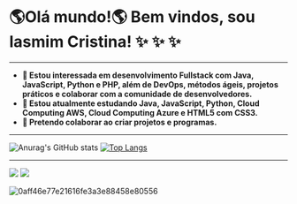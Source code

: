  #  :earth_americas:Olá mundo!:earth_americas: Bem vindos, sou Iasmim Cristina! ✨ ✨ ✨ 
 ***
 * __:sunrise_over_mountains: Estou interessada em desenvolvimento Fullstack com Java, JavaScript, Python e PHP, além de DevOps, métodos ágeis, projetos práticos e colaborar com a comunidade de desenvolvedores.__ 
 * __:stars: Estou atualmente estudando Java, JavaScript, Python, Cloud Computing AWS, Cloud Computing Azure e HTML5 com CSS3.__
 * __💞️ Pretendo colaborar ao criar projetos e programas.__
 ***
  ![Anurag's GitHub stats](https://github-readme-stats.vercel.app/api?username=IasmimCristina&show_icons=true&theme=monokai) [![Top Langs](https://github-readme-stats.vercel.app/api/top-langs/?username=IasmimCristina&layout=compact)](https://github.com/anuraghazra/github-readme-stats)
  ***
  <div> 
  
 
  <a href = "mailto:iaasmimcristinaa@gmail.com"><img src="https://img.shields.io/badge/Gmail-D14836?style=for-the-badge&logo=gmail&logoColor=white" target="_blank"></a>
  <a href="https://www.linkedin.com/in/ias-cristina" target="_blank"><img src="https://img.shields.io/badge/-LinkedIn-%230077B5?style=for-the-badge&logo=linkedin&logoColor=white" target="_blank"></a> 
 
</div>

 

 
![0aff46e77e21616fe3a3e88458e80556](https://user-images.githubusercontent.com/100351576/197591815-45ddc97f-275e-4f2e-9ec9-c0a26c912905.gif)


<!---
IasmimCristina/IasmimCristina is a ✨ special ✨ repository because its `README.md` (this file) appears on your GitHub profile.
You can click the Preview link to take a look at your changes.
--->
